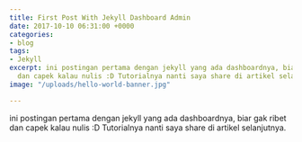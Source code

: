 ```yaml
---
title: First Post With Jekyll Dashboard Admin
date: 2017-10-10 06:31:00 +0000
categories:
- blog
tags:
- Jekyll
excerpt: ini postingan pertama dengan jekyll yang ada dashboardnya, biar gak ribet
  dan capek kalau nulis :D Tutorialnya nanti saya share di artikel selanjutnya.
image: "/uploads/hello-world-banner.jpg"

---
```

ini postingan pertama dengan jekyll yang ada dashboardnya, biar gak ribet dan capek kalau nulis :D Tutorialnya nanti saya share di artikel selanjutnya.